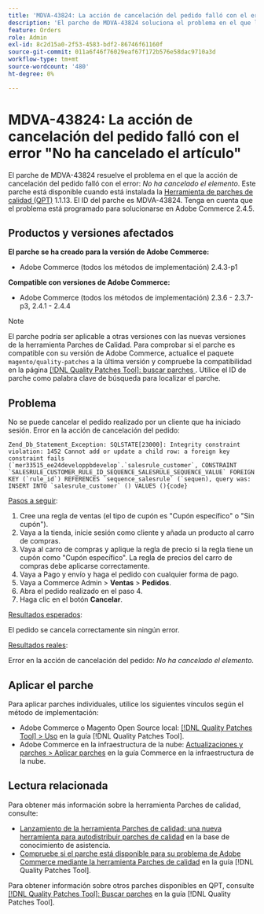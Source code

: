 ```yaml
---
title: 'MDVA-43824: La acción de cancelación del pedido falló con el error "No ha cancelado el artículo"'
description: 'El parche de MDVA-43824 soluciona el problema en el que la acción de cancelación del pedido fallaba con el siguiente error: *No has cancelado el artículo*. Este parche está disponible cuando está instalada la [Quality Patches Tool (QPT)](https://experienceleague.adobe.com/es/docs/commerce-operations/tools/quality-patches-tool/quality-patches-tool-to-self-serve-quality-patches) 1.1.13. El ID del parche es MDVA-43824. Tenga en cuenta que el problema está programado para solucionarse en Adobe Commerce 2.4.5.'
feature: Orders
role: Admin
exl-id: 8c2d15a0-2f53-4583-bdf2-86746f61160f
source-git-commit: 011a6f46f76029eaf67f172b576e58dac9710a3d
workflow-type: tm+mt
source-wordcount: '480'
ht-degree: 0%

---
```


# MDVA-43824: La acción de cancelación del pedido falló con el error &quot;No ha cancelado el artículo&quot;

El parche de MDVA-43824 resuelve el problema en el que la acción de cancelación del pedido falló con el error: *No ha cancelado el elemento*. Este parche está disponible cuando está instalada la [Herramienta de parches de calidad (QPT)](https://experienceleague.adobe.com/es/docs/commerce-operations/tools/quality-patches-tool/quality-patches-tool-to-self-serve-quality-patches) 1.1.13. El ID del parche es MDVA-43824. Tenga en cuenta que el problema está programado para solucionarse en Adobe Commerce 2.4.5.

## Productos y versiones afectados

**El parche se ha creado para la versión de Adobe Commerce:**

* Adobe Commerce (todos los métodos de implementación) 2.4.3-p1

**Compatible con versiones de Adobe Commerce:**

* Adobe Commerce (todos los métodos de implementación) 2.3.6 - 2.3.7-p3, 2.4.1 - 2.4.4

>[!NOTE]
>
>El parche podría ser aplicable a otras versiones con las nuevas versiones de la herramienta Parches de Calidad. Para comprobar si el parche es compatible con su versión de Adobe Commerce, actualice el paquete `magento/quality-patches` a la última versión y compruebe la compatibilidad en la página [[!DNL Quality Patches Tool]: buscar parches ](https://experienceleague.adobe.com/es/docs/commerce-operations/tools/quality-patches-tool/quality-patches-tool-to-self-serve-quality-patches). Utilice el ID de parche como palabra clave de búsqueda para localizar el parche.

## Problema

No se puede cancelar el pedido realizado por un cliente que ha iniciado sesión. Error en la acción de cancelación del pedido:

```
Zend_Db_Statement_Exception: SQLSTATE[23000]: Integrity constraint violation: 1452 Cannot add or update a child row: a foreign key constraint fails (`mer33515_ee24developpbdevelop`.`salesrule_customer`, CONSTRAINT `SALESRULE_CUSTOMER_RULE_ID_SEQUENCE_SALESRULE_SEQUENCE_VALUE` FOREIGN KEY (`rule_id`) REFERENCES `sequence_salesrule` (`sequen), query was: INSERT INTO `salesrule_customer` () VALUES (){code}
```

<u>Pasos a seguir</u>:

1. Cree una regla de ventas (el tipo de cupón es &quot;Cupón específico&quot; o &quot;Sin cupón&quot;).
1. Vaya a la tienda, inicie sesión como cliente y añada un producto al carro de compras.
1. Vaya al carro de compras y aplique la regla de precio si la regla tiene un cupón como &quot;Cupón específico&quot;. La regla de precios del carro de compras debe aplicarse correctamente.
1. Vaya a Pago y envío y haga el pedido con cualquier forma de pago.
1. Vaya a Commerce Admin > **Ventas** > **Pedidos**.
1. Abra el pedido realizado en el paso 4.
1. Haga clic en el botón **Cancelar**.

<u>Resultados esperados</u>:

El pedido se cancela correctamente sin ningún error.

<u>Resultados reales</u>:

Error en la acción de cancelación del pedido: *No ha cancelado el elemento.*

## Aplicar el parche

Para aplicar parches individuales, utilice los siguientes vínculos según el método de implementación:

* Adobe Commerce o Magento Open Source local: [[!DNL Quality Patches Tool] > Uso](/help/tools/quality-patches-tool/usage.md) en la guía [!DNL Quality Patches Tool].
* Adobe Commerce en la infraestructura de la nube: [Actualizaciones y parches > Aplicar parches](https://experienceleague.adobe.com/docs/commerce-cloud-service/user-guide/develop/upgrade/apply-patches.html?lang=es) en la guía Commerce en la infraestructura de la nube.

## Lectura relacionada

Para obtener más información sobre la herramienta Parches de calidad, consulte:

* [Lanzamiento de la herramienta Parches de calidad: una nueva herramienta para autodistribuir parches de calidad](https://experienceleague.adobe.com/es/docs/commerce-operations/tools/quality-patches-tool/quality-patches-tool-to-self-serve-quality-patches) en la base de conocimiento de asistencia.
* [Compruebe si el parche está disponible para su problema de Adobe Commerce mediante la herramienta Parches de calidad](/help/tools/quality-patches-tool/patches-available-in-qpt/check-patch-for-magento-issue-with-magento-quality-patches.md) en la guía [!DNL Quality Patches Tool].

Para obtener información sobre otros parches disponibles en QPT, consulte [[!DNL Quality Patches Tool]: Buscar parches](https://experienceleague.adobe.com/tools/commerce-quality-patches/index.html?lang=es) en la guía [!DNL Quality Patches Tool].

